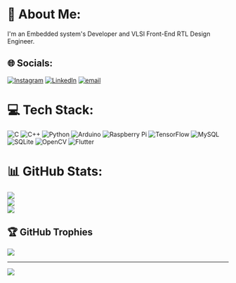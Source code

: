 # 💫 About Me:
I'm an Embedded system's Developer and VLSI Front-End RTL Design Engineer.<br>


## 🌐 Socials:
[![Instagram](https://img.shields.io/badge/Instagram-%23E4405F.svg?logo=Instagram&logoColor=white)](https://instagram.com/vasudev_tr_03) [![LinkedIn](https://img.shields.io/badge/LinkedIn-%230077B5.svg?logo=linkedin&logoColor=white)](https://linkedin.com/in/naveen-kumar-t-r-1aa547326) [![email](https://img.shields.io/badge/Email-D14836?logo=gmail&logoColor=white)](mailto:trnnaveen630@gmail.com) 

# 💻 Tech Stack:
![C](https://img.shields.io/badge/c-%2300599C.svg?style=flat&logo=c&logoColor=white) ![C++](https://img.shields.io/badge/c++-%2300599C.svg?style=flat&logo=c%2B%2B&logoColor=white) ![Python](https://img.shields.io/badge/python-3670A0?style=flat&logo=python&logoColor=ffdd54) ![Arduino](https://img.shields.io/badge/-Arduino-00979D?style=flat&logo=Arduino&logoColor=white) ![Raspberry Pi](https://img.shields.io/badge/-Raspberry_Pi-C51A4A?style=flat&logo=Raspberry-Pi) ![TensorFlow](https://img.shields.io/badge/TensorFlow-%23FF6F00.svg?style=flat&logo=TensorFlow&logoColor=white) ![MySQL](https://img.shields.io/badge/mysql-4479A1.svg?style=flat&logo=mysql&logoColor=white) ![SQLite](https://img.shields.io/badge/sqlite-%2307405e.svg?style=flat&logo=sqlite&logoColor=white) ![OpenCV](https://img.shields.io/badge/opencv-%23white.svg?style=flat&logo=opencv&logoColor=white) ![Flutter](https://img.shields.io/badge/Flutter-%2302569B.svg?style=flat&logo=Flutter&logoColor=white)
# 📊 GitHub Stats:
![](https://github-readme-stats.vercel.app/api?username=Naveen-Kumar-T-R&theme=dark&hide_border=false&include_all_commits=true&count_private=true)<br/>
![](https://nirzak-streak-stats.vercel.app/?user=Naveen-Kumar-T-R&theme=dark&hide_border=false)<br/>
![](https://github-readme-stats.vercel.app/api/top-langs/?username=Naveen-Kumar-T-R&theme=dark&hide_border=false&include_all_commits=true&count_private=true&layout=compact)

## 🏆 GitHub Trophies
![](https://github-profile-trophy.vercel.app/?username=Naveen-Kumar-T-R&theme=radical&no-frame=false&no-bg=false&margin-w=4)

---
[![](https://visitcount.itsvg.in/api?id=Naveen-Kumar-T-R&icon=0&color=0)](https://visitcount.itsvg.in)

